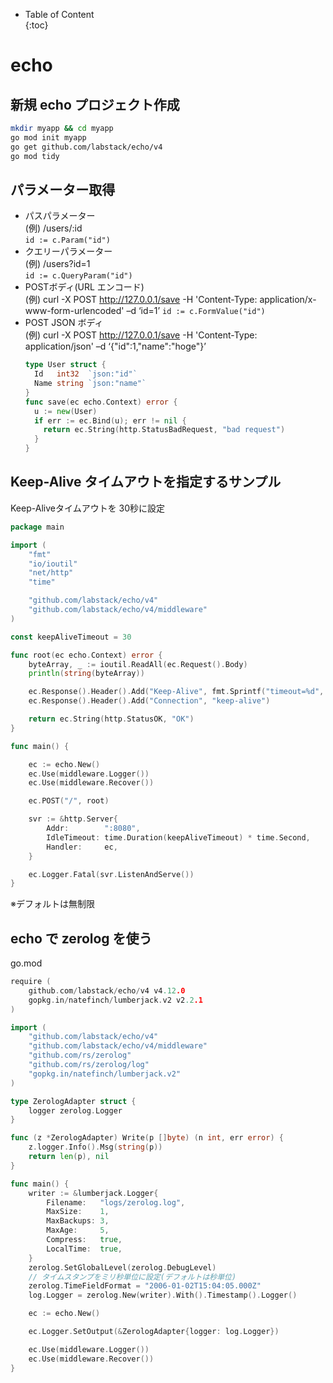 - Table of Content  
{:toc}

# echo

## 新規 echo プロジェクト作成

```bash
mkdir myapp && cd myapp
go mod init myapp
go get github.com/labstack/echo/v4
go mod tidy
```

## パラメーター取得

* パスパラメーター  
(例) /users/:id  
`id := c.Param("id")`
* クエリーパラメーター  
(例) /users?id=1  
`id := c.QueryParam("id")`
* POSTボディ(URL エンコード)  
(例) curl -X POST http://127.0.0.1/save -H 'Content-Type: application/x-www-form-urlencoded' –d ‘id=1’
`id := c.FormValue("id")`
* POST JSON ボディ  
(例) curl -X POST http://127.0.0.1/save -H 'Content-Type: application/json' –d ‘{"id":1,"name":"hoge"}’
  ```go
  type User struct {
    Id   int32  `json:"id"`
    Name string `json:"name"`
  }
  func save(ec echo.Context) error {
    u := new(User)
    if err := ec.Bind(u); err != nil {
      return ec.String(http.StatusBadRequest, "bad request")
    }
  }
  ```

## Keep-Alive タイムアウトを指定するサンプル

Keep-Aliveタイムアウトを 30秒に設定

```go
package main

import (
	"fmt"
	"io/ioutil"
	"net/http"
	"time"

	"github.com/labstack/echo/v4"
	"github.com/labstack/echo/v4/middleware"
)

const keepAliveTimeout = 30

func root(ec echo.Context) error {
	byteArray, _ := ioutil.ReadAll(ec.Request().Body)
	println(string(byteArray))

	ec.Response().Header().Add("Keep-Alive", fmt.Sprintf("timeout=%d", keepAliveTimeout))
	ec.Response().Header().Add("Connection", "keep-alive")

	return ec.String(http.StatusOK, "OK")
}

func main() {

	ec := echo.New()
	ec.Use(middleware.Logger())
	ec.Use(middleware.Recover())

	ec.POST("/", root)

	svr := &http.Server{
		Addr:        ":8080",
		IdleTimeout: time.Duration(keepAliveTimeout) * time.Second,
		Handler:     ec,
	}

	ec.Logger.Fatal(svr.ListenAndServe())
}
```

※デフォルトは無制限

## echo で zerolog を使う

go.mod
```go
require (
    github.com/labstack/echo/v4 v4.12.0
    gopkg.in/natefinch/lumberjack.v2 v2.2.1
)
```

```go
import (
	"github.com/labstack/echo/v4"
	"github.com/labstack/echo/v4/middleware"
	"github.com/rs/zerolog"
	"github.com/rs/zerolog/log"
	"gopkg.in/natefinch/lumberjack.v2"
)

type ZerologAdapter struct {
	logger zerolog.Logger
}

func (z *ZerologAdapter) Write(p []byte) (n int, err error) {
	z.logger.Info().Msg(string(p))
	return len(p), nil
}

func main() {
	writer := &lumberjack.Logger{
		Filename:   "logs/zerolog.log",
		MaxSize:    1,
		MaxBackups: 3,
		MaxAge:     5,
		Compress:   true,
		LocalTime:  true,
	}
	zerolog.SetGlobalLevel(zerolog.DebugLevel)
	// タイムスタンプをミリ秒単位に設定(デフォルトは秒単位)
	zerolog.TimeFieldFormat = "2006-01-02T15:04:05.000Z"
	log.Logger = zerolog.New(writer).With().Timestamp().Logger()

	ec := echo.New()

	ec.Logger.SetOutput(&ZerologAdapter{logger: log.Logger})

	ec.Use(middleware.Logger())
	ec.Use(middleware.Recover())
}
```
